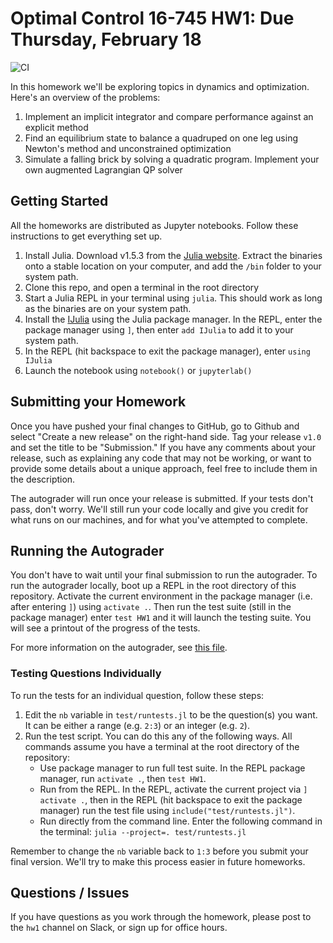 # Optimal Control 16-745 HW1: Due Thursday, February 18
![CI](https://github.com/Optimal-Control-16-745/HW1/workflows/CI/badge.svg)

In this homework we'll be exploring topics in dynamics and optimization. Here's an overview of the problems:
1. Implement an implicit integrator and compare performance against an explicit method
2. Find an equilibrium state to balance a quadruped on one leg using Newton's method and unconstrained optimization
3. Simulate a falling brick by solving a quadratic program. Implement your own augmented Lagrangian QP solver

## Getting Started
All the homeworks are distributed as Jupyter notebooks. Follow these instructions to get everything set up.

1. Install Julia. Download v1.5.3 from the [Julia website](https://julialang.org/downloads/). Extract the binaries onto a stable location on your computer, and add the `/bin` folder to your system path.
2. Clone this repo, and open a terminal in the root directory
2. Start a Julia REPL in your terminal using `julia`. This should work as long as the binaries are on your system path.
3. Install the [IJulia](https://github.com/JuliaLang/IJulia.jl) using the Julia package manager. In the REPL, enter the package manager using `]`, then enter `add IJulia` to add it to your system path.
4. In the REPL (hit backspace to exit the package manager), enter `using IJulia`
5. Launch the notebook using `notebook()` or `jupyterlab()`

## Submitting your Homework
Once you have pushed your final changes to GitHub, go to Github and select "Create a new release" on the right-hand side.
Tag your release `v1.0` and set the title to be "Submission." If you have any comments about your release, such as 
explaining any code that may not be working, or want to provide some details about a unique approach, feel free to include
them in the description.

The autograder will run once your release is submitted. If your tests don't pass, don't worry. We'll still run your code 
locally and give you credit for what runs on our machines, and for what you've attempted to complete.

## Running the Autograder
You don't have to wait until your final submission to run the autograder. 
To run the autograder locally, boot up a REPL in the root directory of this repository. Activate the current environment in the package manager (i.e. after entering `]`) using
`activate .`. Then run the test suite (still in the package manager) enter `test HW1` and it will launch the testing suite. You will see a printout of the progress of the tests.

For more information on the autograder, see [this file](https://github.com/Optimal-Control-16-745/JuliaIntro/blob/main/docs/Autograding.md).

### Testing Questions Individually
To run the tests for an individual question, follow these steps:
1. Edit the `nb` variable in `test/runtests.jl` to be the question(s) you want. It can be either a range (e.g. `2:3`) or an integer (e.g. `2`).
2. Run the test script. You can do this any of the following ways. All commands assume you have a terminal at the root directory of the repository:
    * Use package manager to run full test suite. In the REPL package manager, run `activate .`, then `test HW1`.
    * Run from the REPL. In the REPL, activate the current project via `] activate .`, then in the REPL (hit backspace to exit the package manager) run the test file using `include("test/runtests.jl")`.
    * Run directly from the command line. Enter the following command in the terminal: `julia --project=. test/runtests.jl`

Remember to change the `nb` variable back to `1:3` before you submit your final version.
We'll try to make this process easier in future homeworks.

## Questions / Issues
If you have questions as you work through the homework, please post to the `hw1` channel on Slack, or sign up for office hours.

